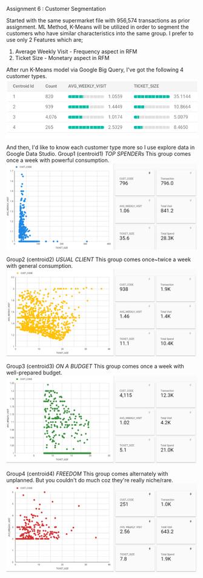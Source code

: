 
Assignment 6 : Customer Segmentation

Started with the same supermarket file with 956,574 transactions as prior assignment.
ML Method, K-Means will be utilized in order to segment the customers who have similar characteristics into the same group.
I prefer to use only 2 Features which are;
1. Average Weekly Visit - Frequency aspect in RFM
2. Ticket Size - Monetary aspect in RFM

After run K-Means model via Google Big Query, I've got the following 4 customer types.
![see this](CustomerSegmentation.png)

And then, I'd like to know each customer type more so I use explore data in Google Data Studio.
Group1 (centroid1) *TOP SPENDERs* This group comes once a week with powerful consumption.
![see this](Centroid1.png)

Group2 (centroid2) *USUAL CLIENT* This group comes once~twice a week with general consumption. 
![see this](Centroid2.png)

Group3 (centroid3) *ON A BUDGET* This group comes once a week with well-prepared budget.  
![see this](Centroid3.png)

Group4 (centroid4) *FREEDOM* This group comes alternately with unplanned. But you couldn't do much coz they're really niche/rare.
![see this](Centroid4.png)

